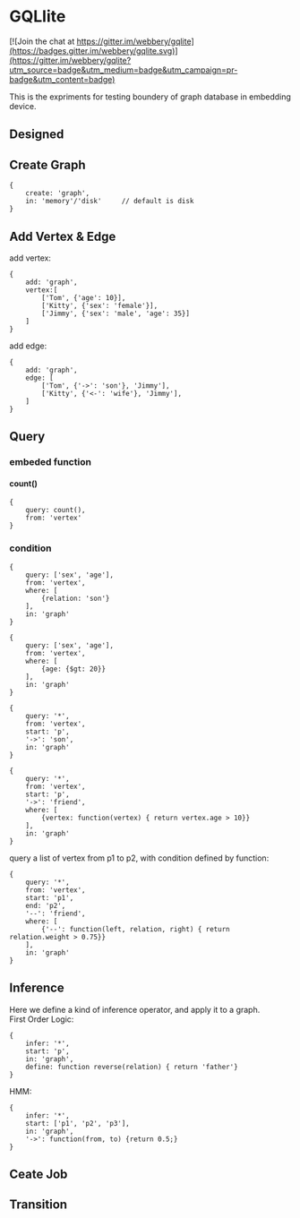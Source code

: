 # GQLlite  

[![Join the chat at https://gitter.im/webbery/gqlite](https://badges.gitter.im/webbery/gqlite.svg)](https://gitter.im/webbery/gqlite?utm_source=badge&utm_medium=badge&utm_campaign=pr-badge&utm_content=badge)

This is the expriments for testing boundery of graph database in embedding device.  
## Designed

## Create Graph
```
{
    create: 'graph',
    in: 'memory'/'disk'     // default is disk
}
```
## Add Vertex & Edge
add vertex:
```
{
    add: 'graph',
    vertex:[
        ['Tom', {'age': 10}],
        ['Kitty', {'sex': 'female'}],
        ['Jimmy', {'sex': 'male', 'age': 35}]
    ]
}
```
add edge:
```
{
    add: 'graph',
    edge: [
        ['Tom', {'->': 'son'}, 'Jimmy'],
        ['Kitty', {'<-': 'wife'}, 'Jimmy'],
    ]
}
```
## Query
### embeded function
#### count()
```
{
    query: count(),
    from: 'vertex'
}
```
### condition
```
{
    query: ['sex', 'age'],
    from: 'vertex',
    where: [
        {relation: 'son'}
    ],
    in: 'graph'
}
```
```
{
    query: ['sex', 'age'],
    from: 'vertex',
    where: [
        {age: {$gt: 20}}
    ],
    in: 'graph'
}
```
```
{
    query: '*',
    from: 'vertex',
    start: 'p',
    '->': 'son',
    in: 'graph'
}
```
```
{
    query: '*',
    from: 'vertex',
    start: 'p',
    '->': 'friend',
    where: [
        {vertex: function(vertex) { return vertex.age > 10}}
    ],
    in: 'graph'
}
```
query a list of vertex from p1 to p2, with condition defined by function:
```
{
    query: '*',
    from: 'vertex',
    start: 'p1',
    end: 'p2',
    '--': 'friend',
    where: [
        {'--': function(left, relation, right) { return relation.weight > 0.75}}
    ],
    in: 'graph'
}
```
## Inference
Here we define a kind of inference operator, and apply it to a graph.  
First Order Logic:
```
{
    infer: '*',
    start: 'p',
    in: 'graph',
    define: function reverse(relation) { return 'father'}
}
```
HMM:
```
{
    infer: '*',
    start: ['p1', 'p2', 'p3'],
    in: 'graph',
    '->': function(from, to) {return 0.5;}
}
```
## Ceate Job
## Transition